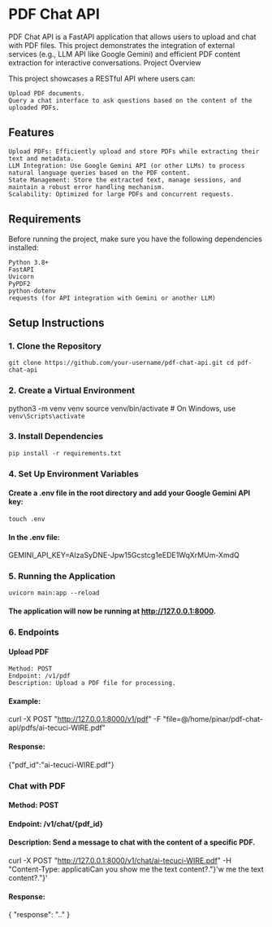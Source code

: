 # PDF Chat API

PDF Chat API is a FastAPI application that allows users to upload and chat with PDF files. This project demonstrates the integration of external services (e.g., LLM API like Google Gemini) and efficient PDF content extraction for interactive conversations.
Project Overview

This project showcases a RESTful API where users can:

    Upload PDF documents.
    Query a chat interface to ask questions based on the content of the uploaded PDFs.

## Features

    Upload PDFs: Efficiently upload and store PDFs while extracting their text and metadata.
    LLM Integration: Use Google Gemini API (or other LLMs) to process natural language queries based on the PDF content.
    State Management: Store the extracted text, manage sessions, and maintain a robust error handling mechanism.
    Scalability: Optimized for large PDFs and concurrent requests.

## Requirements

Before running the project, make sure you have the following dependencies installed:

    Python 3.8+
    FastAPI
    Uvicorn
    PyPDF2
    python-dotenv
    requests (for API integration with Gemini or another LLM)

## Setup Instructions
### 1. Clone the Repository
`git clone https://github.com/your-username/pdf-chat-api.git
cd pdf-chat-api`
### 2. Create a Virtual Environment
python3 -m venv venv
source venv/bin/activate   # On Windows, use `venv\Scripts\activate`
### 3. Install Dependencies
`pip install -r requirements.txt`
### 4. Set Up Environment Variables
#### Create a .env file in the root directory and add your Google Gemini API key:
`touch .env`
#### In the .env file:
GEMINI_API_KEY=AIzaSyDNE-Jpw15Gcstcg1eEDE1WqXrMUm-XmdQ
### 5. Running the Application
`uvicorn main:app --reload`
#### The application will now be running at http://127.0.0.1:8000.
### 6. Endpoints
#### Upload PDF

    Method: POST   
    Endpoint: /v1/pdf    
    Description: Upload a PDF file for processing.  
#### Example:
curl -X POST "http://127.0.0.1:8000/v1/pdf" -F "file=@/home/pinar/pdf-chat-api/pdfs/ai-tecuci-WIRE.pdf"
#### Response:
{"pdf_id":"ai-tecuci-WIRE.pdf"}  
### Chat with PDF  
#### Method: POST  
#### Endpoint: /v1/chat/{pdf_id}  
#### Description: Send a message to chat with the content of a specific PDF.  
curl -X POST "http://127.0.0.1:8000/v1/chat/ai-tecuci-WIRE.pdf" -H "Content-Type: applicatiCan you show me the text content?."}'w me the text content?."}'  
#### Response:
{
  "response": ".."
}
